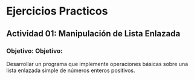 # Ejercicios Practicos

## Actividad 01: Manipulación de Lista Enlazada
### Objetivo: <b>Objetivo:</b>
Desarrollar un programa que implemente operaciones básicas sobre una lista enlazada
simple de números enteros positivos.
